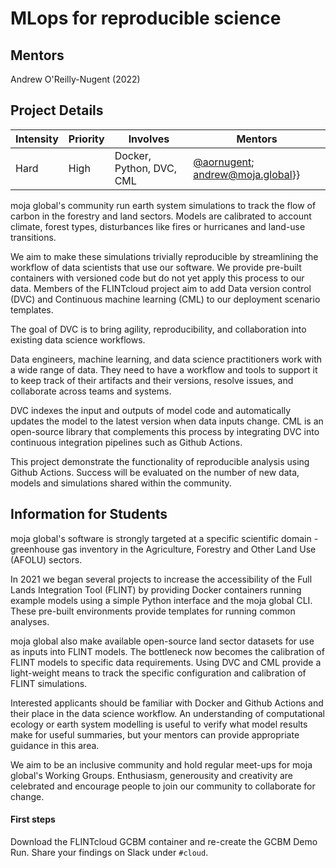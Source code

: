 # MLops for reproducible science

## Mentors

Andrew O'Reilly-Nugent (2022)

## Project Details

| **Intensity**                          | **Priority**              | **Involves**  | **Mentors**              |
| -------------                          | ------------              | ------------- | -----------              |
|  Hard  |  High  | Docker, Python, DVC, CML  | [@aornugent](https://github.com/aornugent); [andrew@moja.global](andrew@moja.global)}} |

moja global's community run earth system simulations to track the flow of carbon in the forestry and land sectors. Models are calibrated to account climate, forest types, disturbances like fires or hurricanes and land-use transitions.

We aim to make these simulations trivially reproducible by streamlining the workflow of data scientists that use our software. We provide pre-built containers with versioned code but do not yet apply this process to our data. Members of the FLINTcloud project aim to add Data version control (DVC) and Continuous machine learning (CML) to our deployment scenario templates.

The goal of DVC is to bring agility, reproducibility, and collaboration into existing data science workflows.

Data engineers, machine learning, and data science practitioners work with a wide range of data. They need to have a workflow and tools to support it to keep track of their artifacts and their versions, resolve issues, and collaborate across teams and systems.

DVC indexes the input and outputs of model code and automatically updates the model to the latest version when data inputs change. CML is an open-source library that complements this process by integrating DVC into continuous integration pipelines such as Github Actions.

This project demonstrate the functionality of reproducible analysis using Github Actions. Success will be evaluated on the number of new data, models and simulations shared within the community.

## Information for Students

moja global's software is strongly targeted at a specific scientific domain - greenhouse gas inventory in the Agriculture, Forestry and Other Land Use (AFOLU) sectors.

In 2021 we began several projects to increase the accessibility of the Full Lands Integration Tool (FLINT) by providing Docker containers running example models using a simple Python interface and the moja global CLI. These pre-built environments provide templates for running common analyses.

moja global also make available open-source land sector datasets for use as inputs into FLINT models. The bottleneck now becomes the calibration of FLINT models to specific data requirements. Using DVC and CML provide a light-weight means to track the specific configuration and calibration of FLINT simulations.

Interested applicants should be familiar with Docker and Github Actions and their place in the data science workflow. An understanding of computational ecology or earth system modelling is useful to verify what model results make for useful summaries, but your mentors can provide appropriate guidance in this area.

We aim to be an inclusive community and hold regular meet-ups for moja global's Working Groups. Enthusiasm, generousity and creativity are celebrated and encourage people to join our community to collaborate for change.

#### First steps

Download the FLINTcloud GCBM container and re-create the GCBM Demo Run. Share your findings on Slack under `#cloud`.
